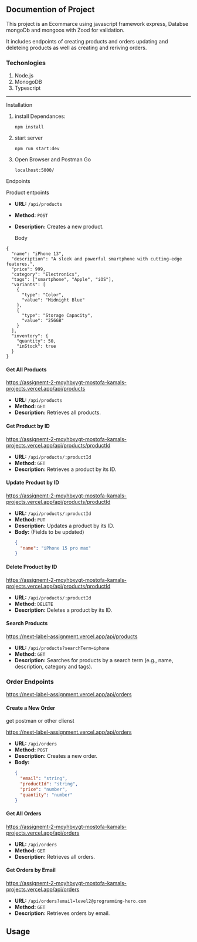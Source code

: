 ## Documention of Project

This project is an Ecommarce using javascript framework express, Databse mongoDb and mongoos with Zood for validation.

It includes endpoints of creating products and orders updating and deleteing products as well as creating and reriving orders.

### Techonlogies

1. Node.js
2. MonogoDB
3. Typescript

---

Installation

1. install Dependances:

   ```
   npm install

   ```

2. start server

   ```
   npm run start:dev

   ```

3. Open Browser and Postman Go

   ```
   localhost:5000/
   ```

Endpoints

Product entpoints

- **URL:** `/api/products`
- **Method:** `POST`
- **Description:** Creates a new product.

  Body

```
{
  "name": "iPhone 13",
  "description": "A sleek and powerful smartphone with cutting-edge features.",
  "price": 999,
  "category": "Electronics",
  "tags": ["smartphone", "Apple", "iOS"],
  "variants": [
    {
      "type": "Color",
      "value": "Midnight Blue"
    },
    {
      "type": "Storage Capacity",
      "value": "256GB"
    }
  ],
  "inventory": {
    "quantity": 50,
    "inStock": true
  }
}
```

#### Get All Products

https://assignemt-2-moyhbxygt-mostofa-kamals-projects.vercel.app/api/products

- **URL:** `/api/products`
- **Method:** `GET`
- **Description:** Retrieves all products.

#### Get Product by ID

https://assignemt-2-moyhbxygt-mostofa-kamals-projects.vercel.app/api/products/productId

- **URL:** `/api/products/:productId`
- **Method:** `GET`
- **Description:** Retrieves a product by its ID.

#### Update Product by ID

https://assignemt-2-moyhbxygt-mostofa-kamals-projects.vercel.app/api/products/productId

- **URL:** `/api/products/:productId`
- **Method:** `PUT`
- **Description:** Updates a product by its ID.
- **Body:** (Fields to be updated)
  ```json
  {
    "name": "iPhone 15 pro max"
  }
  ```

#### Delete Product by ID

https://assignemt-2-moyhbxygt-mostofa-kamals-projects.vercel.app/api/products/productId

- **URL:** `/api/products/:productId`
- **Method:** `DELETE`
- **Description:** Deletes a product by its ID.

#### Search Products

https://next-label-assignment.vercel.app/api/products

- **URL:** `/api/products?searchTerm=iphone`
- **Method:** `GET`
- **Description:** Searches for products by a search term (e.g., name, description, category and tags).

### Order Endpoints

https://next-label-assignment.vercel.app/api/orders

#### Create a New Order

get postman or other clienst

https://next-label-assignment.vercel.app/api/orders

- **URL:** `/api/orders`
- **Method:** `POST`
- **Description:** Creates a new order.
- **Body:**
  ```json
  {
    "email": "string",
    "productId": "string",
    "price": "number",
    "quantity": "number"
  }
  ```

#### Get All Orders

https://assignemt-2-moyhbxygt-mostofa-kamals-projects.vercel.app/api/orders

- **URL:** `/api/orders`
- **Method:** `GET`
- **Description:** Retrieves all orders.

#### Get Orders by Email

https://assignemt-2-moyhbxygt-mostofa-kamals-projects.vercel.app/api/orders

- **URL:** `/api/orders?email=level2@programming-hero.com`
- **Method:** `GET`
- **Description:** Retrieves orders by email.

## Usage
